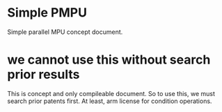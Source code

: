# Simple PMPU
Simple parallel MPU concept document.

# we cannot use this without search prior results
This is concept and only compileable document.
So to use this, we must search prior patents first.
At least, arm license for condition operations.
